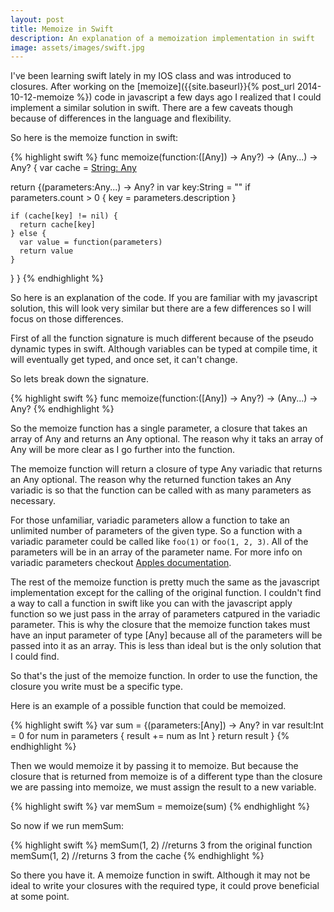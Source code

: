 ```yaml
---
layout: post
title: Memoize in Swift
description: An explanation of a memoization implementation in swift
image: assets/images/swift.jpg
---
```


I've been learning swift lately in my IOS class and was introduced to closures. After working on the [memoize]({{site.baseurl}}{% post_url 2014-10-12-memoize %}) code in javascript a few days ago I realized that I could implement a similar solution in swift.  There are a few caveats though because of differences in the language and flexibility.

So here is the memoize function in swift:

{% highlight swift %}
func memoize(function:([Any]) -> Any?) -> (Any...) -> Any? {
  var cache = [String: Any]()

  return {(parameters:Any...) -> Any? in
    var key:String = ""
    if parameters.count > 0 {
      key = parameters.description
    }

    if (cache[key] != nil) {
      return cache[key]
    } else {
      var value = function(parameters)
      return value
    }
  }
}
{% endhighlight %}
                               
So here is an explanation of the code.  If you are familiar with my javascript solution, this will look very similar but there are a few differences so I will focus on those differences.

First of all the function signature is much different because of the pseudo dynamic types in swift.  Although variables can be typed at compile time, it will eventually get typed, and once set, it can't change.

So lets break down the signature.

{% highlight swift %}
func memoize(function:([Any]) -> Any?) -> (Any...) -> Any?
{% endhighlight %}

So the memoize function has a single parameter, a closure that takes an array of Any and returns an Any optional.  The reason why it taks an array of Any will be more clear as I go further into the function.

The memoize function will return a closure of type Any variadic that returns an Any optional.  The reason why the returned function takes an Any variadic is so that the function can be called with as many parameters as necessary.

For those unfamiliar, variadic parameters allow a function to take an unlimited number of parameters of the given type.  So a function with a variadic parameter could be called like `foo(1)` or `foo(1, 2, 3)`. All of the parameters will be in an array of the parameter name.  For more info on variadic parameters checkout [Apples documentation](https://developer.apple.com/library/ios/documentation/Swift/Conceptual/Swift_Programming_Language/Functions.html).

The rest of the memoize function is pretty much the same as the javascript implementation except for the calling of the original function.  I couldn't find a way to call a function in swift like you can with the javascript apply function so we just pass in the array of parameters catpured in the variadic parameter.  This is why the closure that the memoize function takes must have an input parameter of type [Any] because all of the parameters will be passed into it as an array.  This is less than ideal but is the only solution that I could find.

So that's the just of the memoize function.  In order to use the function, the closure you write must be a specific type.

Here is an example of a possible function that could be memoized.

{% highlight swift %}
var sum = {(parameters:[Any]) -> Any? in
    var result:Int = 0
    for num in parameters {
          result += num as Int
    }
    return result
}
{% endhighlight %}
    
Then we would memoize it by passing it to memoize.  But because the closure that is returned from memoize is of a different type than the closure we are passing into memoize, we must assign the result to a new variable.

{% highlight swift %}
var memSum = memoize(sum)
{% endhighlight %} 

So now if we run memSum:

{% highlight swift %}
memSum(1, 2) //returns 3 from the original function
memSum(1, 2) //returns 3 from the cache
{% endhighlight %}  

So there you have it.  A memoize function in swift.  Although it may not be ideal to write your closures with the required type, it could prove beneficial at some point.
				